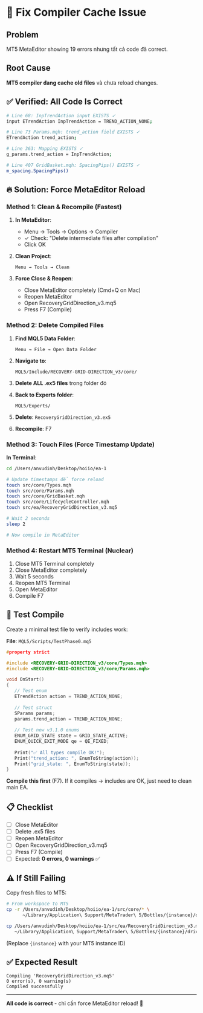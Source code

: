 # 🔧 Fix Compiler Cache Issue

## Problem
MT5 MetaEditor showing 19 errors nhưng tất cả code đã correct.

## Root Cause
**MT5 compiler đang cache old files** và chưa reload changes.

## ✅ Verified: All Code Is Correct

```bash
# Line 68: InpTrendAction input EXISTS ✓
input ETrendAction InpTrendAction = TREND_ACTION_NONE;

# Line 73 Params.mqh: trend_action field EXISTS ✓  
ETrendAction trend_action;

# Line 363: Mapping EXISTS ✓
g_params.trend_action = InpTrendAction;

# Line 407 GridBasket.mqh: SpacingPips() EXISTS ✓
m_spacing.SpacingPips()
```

## 🔥 Solution: Force MetaEditor Reload

### Method 1: Clean & Recompile (Fastest)

1. **In MetaEditor**:
   - Menu → Tools → Options → Compiler
   - ✓ Check: "Delete intermediate files after compilation"
   - Click OK

2. **Clean Project**:
   ```
   Menu → Tools → Clean
   ```

3. **Force Close & Reopen**:
   - Close MetaEditor completely (Cmd+Q on Mac)
   - Reopen MetaEditor
   - Open RecoveryGridDirection_v3.mq5
   - Press F7 (Compile)

### Method 2: Delete Compiled Files

1. **Find MQL5 Data Folder**:
   ```
   Menu → File → Open Data Folder
   ```

2. **Navigate to**:
   ```
   MQL5/Include/RECOVERY-GRID-DIRECTION_v3/core/
   ```

3. **Delete ALL .ex5 files** trong folder đó

4. **Back to Experts folder**:
   ```
   MQL5/Experts/
   ```

5. **Delete**: `RecoveryGridDirection_v3.ex5`

6. **Recompile**: F7

### Method 3: Touch Files (Force Timestamp Update)

**In Terminal**:
```bash
cd /Users/anvudinh/Desktop/hoiio/ea-1

# Update timestamps để force reload
touch src/core/Types.mqh
touch src/core/Params.mqh
touch src/core/GridBasket.mqh
touch src/core/LifecycleController.mqh
touch src/ea/RecoveryGridDirection_v3.mq5

# Wait 2 seconds
sleep 2

# Now compile in MetaEditor
```

### Method 4: Restart MT5 Terminal (Nuclear)

1. Close MT5 Terminal completely
2. Close MetaEditor completely
3. Wait 5 seconds
4. Reopen MT5 Terminal
5. Open MetaEditor
6. Compile F7

## 🧪 Test Compile

Create a minimal test file to verify includes work:

**File**: `MQL5/Scripts/TestPhase0.mq5`
```cpp
#property strict

#include <RECOVERY-GRID-DIRECTION_v3/core/Types.mqh>
#include <RECOVERY-GRID-DIRECTION_v3/core/Params.mqh>

void OnStart()
{
   // Test enum
   ETrendAction action = TREND_ACTION_NONE;
   
   // Test struct
   SParams params;
   params.trend_action = TREND_ACTION_NONE;
   
   // Test new v3.1.0 enums
   ENUM_GRID_STATE state = GRID_STATE_ACTIVE;
   ENUM_QUICK_EXIT_MODE qe = QE_FIXED;
   
   Print("✅ All types compile OK!");
   Print("trend_action: ", EnumToString(action));
   Print("grid_state: ", EnumToString(state));
}
```

**Compile this first** (F7). If it compiles → includes are OK, just need to clean main EA.

## 📋 Checklist

- [ ] Close MetaEditor
- [ ] Delete .ex5 files
- [ ] Reopen MetaEditor  
- [ ] Open RecoveryGridDirection_v3.mq5
- [ ] Press F7 (Compile)
- [ ] Expected: **0 errors, 0 warnings** ✅

## ⚠️ If Still Failing

Copy fresh files to MT5:

```bash
# From workspace to MT5
cp -r /Users/anvudinh/Desktop/hoiio/ea-1/src/core/* \
      ~/Library/Application\ Support/MetaTrader\ 5/Bottles/{instance}/drive_c/Program\ Files/MetaTrader\ 5/MQL5/Include/RECOVERY-GRID-DIRECTION_v3/core/

cp /Users/anvudinh/Desktop/hoiio/ea-1/src/ea/RecoveryGridDirection_v3.mq5 \
   ~/Library/Application\ Support/MetaTrader\ 5/Bottles/{instance}/drive_c/Program\ Files/MetaTrader\ 5/MQL5/Experts/
```

(Replace `{instance}` with your MT5 instance ID)

## ✅ Expected Result

```
Compiling 'RecoveryGridDirection_v3.mq5'
0 error(s), 0 warning(s)
Compiled successfully
```

---

**All code is correct** - chỉ cần force MetaEditor reload! 🚀

